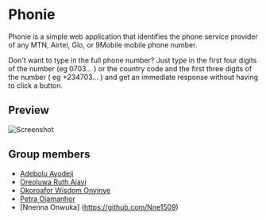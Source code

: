 # Phonie

Phonie is a simple web application that identifies the phone service provider of any MTN, Airtel, Glo, or 9Mobile mobile phone number.

Don't want to type in the full phone number? Just type in the first four digits of the number (eg 0703... ) or the country code and the first three digits of the number ( eg +234703... ) and get an immediate response without having to click a button.

## Preview

![Screenshot](./images/deployed.png)


## Group members

* [Adebolu Ayodeji]()
* [Oreoluwa Ruth Ajayi](https://github.com/oreoluwa212)
* [Okoroafor Wisdom Onyinye]()
* [Petra Ojamanhor](https://github.com/Petra-Cae)
* [Nnenna Onwuka] (https://github.com/Nne1509)
